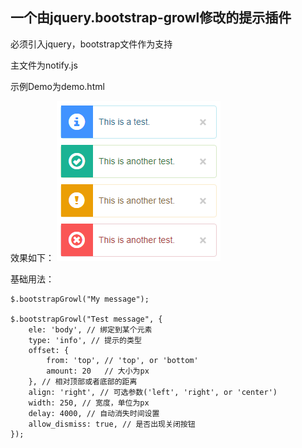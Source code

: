 ## 一个由jquery.bootstrap-growl修改的提示插件
必须引入jquery，bootstrap文件作为支持

主文件为notify.js

示例Demo为demo.html

效果如下：
![image](demo.png)

基础用法：
```
$.bootstrapGrowl("My message");

$.bootstrapGrowl("Test message", {
    ele: 'body', // 绑定到某个元素  
    type: 'info', // 提示的类型  
    offset: {
        from: 'top', // 'top', or 'bottom'
        amount: 20   // 大小为px
    }, // 相对顶部或者底部的距离  
    align: 'right', // 可选参数('left', 'right', or 'center')  
    width: 250, // 宽度，单位为px
    delay: 4000, // 自动消失时间设置  
    allow_dismiss: true, // 是否出现关闭按钮
});
```